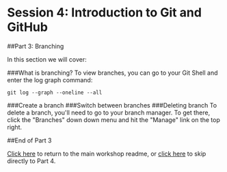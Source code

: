 Session 4: Introduction to Git and GitHub
================================================================
##Part 3: Branching

In this section we will cover:

###What is branching?
To view branches, you can go to your Git Shell and enter the log graph command:

```
git log --graph --oneline --all
```
###Create a branch
###Switch between branches
###Deleting branch
To delete a branch, you'll need to go to your branch manager. To get there, click the "Branches" down down menu and hit the "Manage" link on the top right.

##End of Part 3

[Click here](../README.md "Open main readme") to return to the main workshop readme, or [click here](../Part4/README.md "Open Part 4") to skip directly to Part 4.